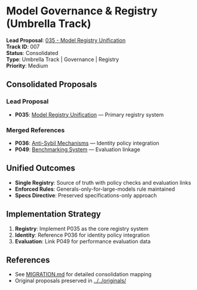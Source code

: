 # Model Governance & Registry (Umbrella Track)

**Lead Proposal**: [035 - Model Registry Unification](../../approved/035-gpt-5-model-registry-unification.md)  
**Track ID**: 007  
**Status**: Consolidated  
**Type**: Umbrella Track | Governance | Registry  
**Priority**: Medium  

## Consolidated Proposals

### Lead Proposal
- **P035**: [Model Registry Unification](../../approved/035-gpt-5-model-registry-unification.md) — Primary registry system

### Merged References  
- **P036**: [Anti-Sybil Mechanisms](../../approved/036-anti-sybil-mechanisms.md) — Identity policy integration
- **P049**: [Benchmarking System](../../approved/049-unified-model-performance-benchmarking-system.md) — Evaluation linkage

## Unified Outcomes

- **Single Registry**: Source of truth with policy checks and evaluation links
- **Enforced Rules**: Generals-only-for-large-models rule maintained
- **Specs Directive**: Preserved specifications-only approach

## Implementation Strategy

1. **Registry**: Implement P035 as the core registry system
2. **Identity**: Reference P036 for identity policy integration
3. **Evaluation**: Link P049 for performance evaluation data

## References

- See [MIGRATION.md](MIGRATION.md) for detailed consolidation mapping
- Original proposals preserved in [../../originals/](../../originals/)
